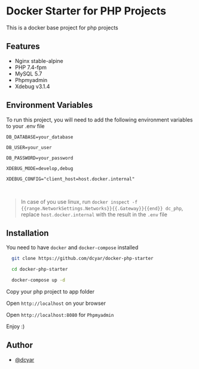 # Docker Starter for PHP Projects

This is a docker base project for php projects

## Features

- Nginx stable-alpine
- PHP 7.4-fpm
- MySQL 5.7
- Phpmyadmin
- Xdebug v3.1.4

## Environment Variables

To run this project, you will need to add the following environment variables to your .env file

`DB_DATABASE=your_database`

`DB_USER=your_user`

`DB_PASSWORD=your_password`

`XDEBUG_MODE=develop,debug`

`XDEBUG_CONFIG="client_host=host.docker.internal"`

<br />

> In case of you use linux, run `docker inspect -f {{range.NetworkSettings.Networks}}{{.Gateway}}{{end}} dc_php`, replace `host.docker.internal` with the result in the `.env` file

## Installation

You need to have `docker` and `docker-compose` installed

```bash
  git clone https://github.com/dcyar/docker-php-starter
```

```bash
  cd docker-php-starter
```

```bash
  docker-compose up -d
```

Copy your php project to app folder

Open `http://localhost` on your browser

Open `http://localhost:8080` for `Phpmyadmin`

Enjoy :)

## Author

- [@dcyar](https://www.github.com/dcyar)
